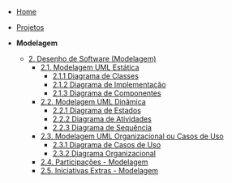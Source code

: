 <!-- docs/_sidebar.md -->

- [Home](/docs)
- [Projetos](/docs/Projeto/Projeto.md)

- **Modelagem**
  - [2. Desenho de Software (Modelagem)](/docs/Modelagem/2.Modelagem.md)
    - [2.1. Modelagem UML Estática](/docs/Modelagem/2.1.ModelagemEstatica.md)
      - [2.1.1 Diagrama de Classes](/docs/Modelagem/2.1.1DiagramaClasses.md)
      - [2.1.2 Diagrama de Implementação](/docs/Modelagem/2.1.2DiagramaImplementacao.md)
      - [2.1.3 Diagrama de Componentes](/docs/Modelagem/2.1.3DiagramaComponentes.md)
    - [2.2. Modelagem UML Dinâmica](/docs/Modelagem/2.2.ModelagemDinamica.md)
        - [2.2.1 Diagrama de Estados](/Modelagem/2.2.1.ModelagemEstados.md)
        - [2.2.2 Diagrama de Atividades](/Modelagem/2.2.3ModelagemAtividades.md)
        - [2.2.3 Diagrama de Sequência](/Modelagem/2.2.2ModelagemSequencia.md)
    - [2.3. Modelagem UML Organizacional ou Casos de Uso](/docs/Modelagem/2.3.ModelagemOrganizacionalCasosDeUso.md)
       - [2.3.1 Diagrama de Casos de Uso](/docs/Modelagem/2.3.1.ModelagemCasosDeUso.md)
       - [2.3.2 Diagrama Organizacional](/docs/Modelagem/2.3.2ModelagemOrganizacional.md)
    - [2.4. Participações - Modelagem](/docs/Modelagem/2.4.ParticipacoesModelagem.md)
    - [2.5. Iniciativas Extras - Modelagem](/docs/Modelagem/2.5.IniciativasExtras.md)
